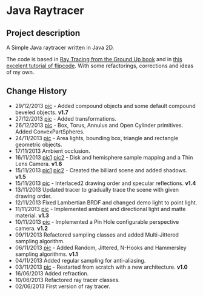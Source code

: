Java Raytracer
==============

Project description
-------------------

A Simple Java raytracer written in Java 2D.

The code is based in [Ray Tracing from the Ground Up book][1] and in [this excelent tutorial of flipcode][2].
With some refactorings, corrections and ideas of my own.

Change History
--------------
- 29/12/2013 [pic][15] - Added compound objects and some default compound beveled objects. **v1.7**
- 27/12/2013 [pic][14] - Added transformations.
- 26/12/2013 [pic][13] - Box, Torus, Annulus and Open Cylinder primitives. Added ConvexPartSpheres.
- 24/11/2013 [pic][12] - Area lights, bounding box, triangle and rectangle geometric objects.
- 17/11/2013 Ambient occlusion.
- 16/11/2013 [pic1][10] [pic2][11] - Disk and hemisphere sample mapping and a Thin Lens Camera. **v1.6**
- 15/11/2013 [pic1][8] [pic2][9] - Created the billiard scene and added shadows. **v1.5**
- 15/11/2013 [pic][7] - Interlaced2 drawing order and specular reflections. **v1.4**
- 13/11/2013 Updated tracer to gradually trace the scene with given drawing order.
- 12/11/2013 Fixed Lambertian BRDF and changed demo light to point light.
- 11/11/2013 [pic][6] - Implemented ambient and directional light and matte material. **v1.3**
- 10/11/2013 [pic][5] - Implemented a Pin Hole configurable perspective camera. **v1.2**
- 09/11/2013 Refactored sampling classes and added Multi-Jittered sampling algorithm.
- 06/11/2013 [pic][4] - Added Random, Jittered, N-Hooks and Hammersley sampling algorithms. **v1.1**
- 04/11/2013 Added regular sampling for anti-aliasing.
- 03/11/2013 [pic][3] - Restarted from scratch with a new architecture. **v1.0**
- 16/06/2013 Added refraction.
- 10/06/2013 Refactored ray tracer classes.
- 02/06/2013 First version of ray tracer.

[1]: http://www.raytracegroundup.com/ "Ray tracing from the Ground Up - Kevin Suffern"
[2]: http://www.flipcode.com/archives/Raytracing_Topics_Techniques-Part_1_Introduction.shtml "Flipcode Raytracing Tutorial"
[3]: https://lh6.googleusercontent.com/-lN7F5S4R1LQ/UnbEfeIkyyI/AAAAAAAAAm8/Pameytz-NdQ/w2166-h1218-no/raytracer+HD.png
[4]: https://lh6.googleusercontent.com/-941Nz-j3HlE/UnrwnRnmSAI/AAAAAAAAAn8/R_aC_oi5x9U/w2166-h1218-no/raytracer+HD+2.png
[5]: https://lh3.googleusercontent.com/--yIntWMu9xo/Un-9o1V4ZmI/AAAAAAAAApM/FAdwmTFHOE0/w2166-h1218-no/JavaTracer-v1_2.png
[6]: https://lh4.googleusercontent.com/-cITg5h_czQs/UoGNOa3_1PI/AAAAAAAAAqk/TgiUZUK_wPc/w2166-h1218-no/JavaTracer-v1_3.png
[7]: https://lh4.googleusercontent.com/-bvztZYWeD3g/UobIjPY42HI/AAAAAAAAAr8/YYlYYyUTPG8/w2052-h1154-no/JavaTracer-v1_4.png
[8]: https://lh6.googleusercontent.com/-XPU4i0vyCoI/Uobl0yz1RdI/AAAAAAAAAss/mvfhykmbREg/w2052-h1154-no/JavaTracer-v1_5.png
[9]: https://lh3.googleusercontent.com/-uuXz46IKQdQ/Uofs_QJIgKI/AAAAAAAAAt8/oBLMQSbrTeo/w2236-h1258-no/Java+Raytracer-v1_5_Billiard.png
[10]: https://lh6.googleusercontent.com/-9lyr5F29fq8/Uogopv2JY3I/AAAAAAAAAus/_RlVGEBpDaI/w2166-h1218-no/Java+Raytracer-v1_6_Billiard.png
[11]: https://lh5.googleusercontent.com/-sbpa31fUUqg/UogsAEPO72I/AAAAAAAAAvM/ZqereRyMQ0A/w2166-h1218-no/Java+Raytracer-v1_6_Billiard_2.png
[12]: https://lh4.googleusercontent.com/-TYZSbG9S8RA/UpGBThuw1II/AAAAAAAAAwk/Xoktz2Pw-no/w2166-h1218-no/Java+Raytracer-v1_7b_Billiard.png
[13]: https://lh5.googleusercontent.com/-iTzZAUql6Bc/Urxy3kjAHRI/AAAAAAAAAzo/PTjOzKKd9Os/w2166-h1218-no/Java+Raytracer-v1_7b_Objects.png
[14]: https://lh3.googleusercontent.com/-iMX6XsUjJoE/Ur41qAo-HXI/AAAAAAAAA1E/kGuJsYV1Kwo/w2236-h1258-no/Java+Raytracer-v1_7b_Objects.png
[15]: https://lh4.googleusercontent.com/-QH7dE8P-THI/Ur_JifWJ9TI/AAAAAAAAA14/ui1us1GDawA/w2236-h1258-no/Java+Raytracer-v1_7_Objects.png
